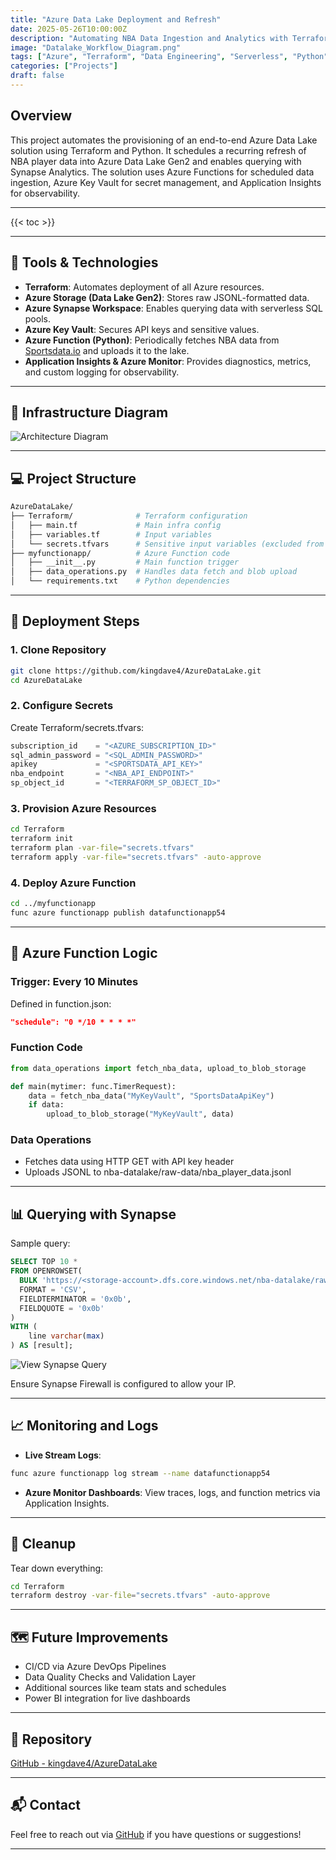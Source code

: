 ```yaml
---
title: "Azure Data Lake Deployment and Refresh"
date: 2025-05-26T10:00:00Z
description: "Automating NBA Data Ingestion and Analytics with Terraform, Azure Functions, and Synapse"
image: "Datalake_Workflow_Diagram.png"
tags: ["Azure", "Terraform", "Data Engineering", "Serverless", "Python", "Synapse"]
categories: ["Projects"]
draft: false
---
```


## Overview

This project automates the provisioning of an end-to-end Azure Data Lake solution using Terraform and Python. It schedules a recurring refresh of NBA player data into Azure Data Lake Gen2 and enables querying with Synapse Analytics. The solution uses Azure Functions for scheduled data ingestion, Azure Key Vault for secret management, and Application Insights for observability.

---

{{< toc >}}

---

## 🔧 Tools & Technologies

- **Terraform**: Automates deployment of all Azure resources.
- **Azure Storage (Data Lake Gen2)**: Stores raw JSONL-formatted data.
- **Azure Synapse Workspace**: Enables querying data with serverless SQL pools.
- **Azure Key Vault**: Secures API keys and sensitive values.
- **Azure Function (Python)**: Periodically fetches NBA data from [Sportsdata.io](https://sportsdata.io/) and uploads it to the lake.
- **Application Insights & Azure Monitor**: Provides diagnostics, metrics, and custom logging for observability.

---

## 🧱 Infrastructure Diagram

![Architecture Diagram](/images/Datalake_Workflow_Diagram.png)

---

## 💻 Project Structure

```bash
AzureDataLake/
├── Terraform/              # Terraform configuration
│   ├── main.tf             # Main infra config
│   ├── variables.tf        # Input variables
│   └── secrets.tfvars      # Sensitive input variables (excluded from repo)
├── myfunctionapp/          # Azure Function code
│   ├── __init__.py         # Main function trigger
│   ├── data_operations.py  # Handles data fetch and blob upload
│   └── requirements.txt    # Python dependencies
```

---

## 🚀 Deployment Steps

### 1. Clone Repository

```bash
git clone https://github.com/kingdave4/AzureDataLake.git
cd AzureDataLake
```

### 2. Configure Secrets

Create Terraform/secrets.tfvars:

```tf
subscription_id    = "<AZURE_SUBSCRIPTION_ID>"
sql_admin_password = "<SQL_ADMIN_PASSWORD>"
apikey             = "<SPORTSDATA_API_KEY>"
nba_endpoint       = "<NBA_API_ENDPOINT>"
sp_object_id       = "<TERRAFORM_SP_OBJECT_ID>"
```

### 3. Provision Azure Resources

```bash
cd Terraform
terraform init
terraform plan -var-file="secrets.tfvars"
terraform apply -var-file="secrets.tfvars" -auto-approve
```

### 4. Deploy Azure Function

```bash
cd ../myfunctionapp
func azure functionapp publish datafunctionapp54
```

---

## 🧠 Azure Function Logic

### Trigger: Every 10 Minutes

Defined in function.json:

``` json
"schedule": "0 */10 * * * *"
```

### Function Code

``` python
from data_operations import fetch_nba_data, upload_to_blob_storage

def main(mytimer: func.TimerRequest):
    data = fetch_nba_data("MyKeyVault", "SportsDataApiKey")
    if data:
        upload_to_blob_storage("MyKeyVault", data)
```

### Data Operations

* Fetches data using HTTP GET with API key header
* Uploads JSONL to nba-datalake/raw-data/nba_player_data.jsonl

---

## 📊 Querying with Synapse

Sample query:

``` sql
SELECT TOP 10 *
FROM OPENROWSET(
  BULK 'https://<storage-account>.dfs.core.windows.net/nba-datalake/raw-data/nba_player_data.jsonl',
  FORMAT = 'CSV',
  FIELDTERMINATOR = '0x0b',
  FIELDQUOTE = '0x0b'
)
WITH (
    line varchar(max)
) AS [result];
```

![View Synapse Query](/images/Datalake_query.png)

Ensure Synapse Firewall is configured to allow your IP.

---

## 📈 Monitoring and Logs

* **Live Stream Logs**:

``` bash
func azure functionapp log stream --name datafunctionapp54
```

* **Azure Monitor Dashboards**: View traces, logs, and function metrics via Application Insights.

---

## 🧹 Cleanup

Tear down everything:

``` bash
cd Terraform
terraform destroy -var-file="secrets.tfvars" -auto-approve
```

---

## 🗺️ Future Improvements

* CI/CD via Azure DevOps Pipelines
* Data Quality Checks and Validation Layer
* Additional sources like team stats and schedules
* Power BI integration for live dashboards

---

## 📁 Repository

[GitHub - kingdave4/AzureDataLake](https://github.com/kingdave4/AzureDataLake)

---

## 📬 Contact

Feel free to reach out via [GitHub](https://github.com/kingdave4) if you have questions or suggestions!

---
